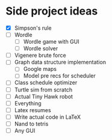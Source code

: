 # Side project ideas 
- [x] Simpson's rule
- [ ] Wordle 
  - [ ] Wordle game with GUI
  - [ ] Wordle solver 
- [ ] Vigenere brute force 
- [ ] Graph data structure implementation 
  - [ ] Google maps 
  - [ ] Model pre recs for scheduler
- [ ] Class schedule optimizer 
- [ ] Turtle sim from scratch 
- [ ] Actual Tiny Hawk robot 
- [ ] Everything
- [ ] Latex resumes 
- [ ] Write actual code in LaTeX
- [ ] Nand to tetris
- [ ] Any GUI